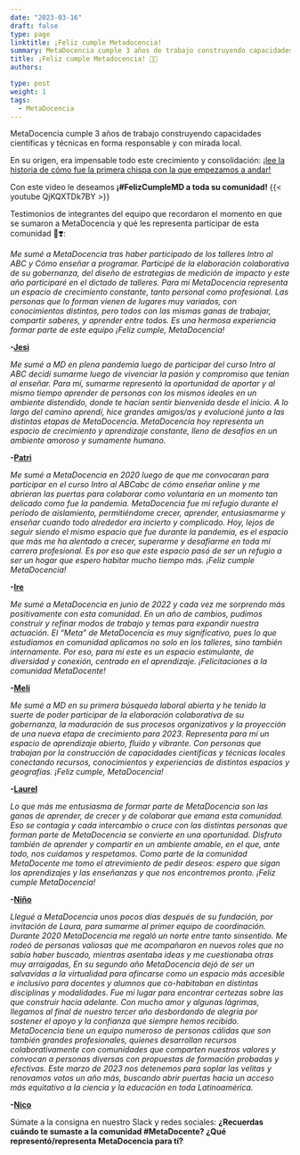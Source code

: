 ```yaml
---
date: "2023-03-16"
draft: false
type: page
linktitle: ¡Feliz cumple Metadocencia!
summary: MetaDocencia cumple 3 años de trabajo construyendo capacidades científicas y técnicas en forma responsable y con mirada local.
title: ¡Feliz cumple Metadocencia! 🍎🎂
authors: 

type: post
weight: 1
tags: 
  - MetaDocencia 
---
```


MetaDocencia cumple 3 años de trabajo construyendo capacidades científicas y técnicas en forma responsable y con mirada local.

En su origen, era impensable todo este crecimiento y consolidación: [¡lee la historia de cómo fue la primera chispa con la que empezamos a andar!](https://www.metadocencia.org/post/origenmd/)

Con este video le deseamos **¡#FelizCumpleMD a toda su comunidad!**
{{< youtube QjKQXTDk7BY >}}

Testimonios de integrantes del equipo que recordaron el momento en que se sumaron a MetaDocencia y qué les representa participar de esta comunidad 🍎❣️:

*Me sumé a MetaDocencia tras haber participado de los talleres Intro al ABC y Cómo enseñar a programar. Participé de la elaboración colaborativa de su gobernanza, del diseño de estrategias de medición de impacto y este año participaré en el dictado de talleres. Para mí MetaDocencia representa un espacio de crecimiento constante, tanto personal como profesional. Las personas que lo forman vienen de lugares muy variados, con conocimientos distintos, pero todos con las mismas ganas de trabajar, compartir saberes, y aprender entre todos. Es una hermosa experiencia formar parte de este equipo ¡Feliz cumple, MetaDocencia!* 

**-[Jesi](https://www.metadocencia.org/authors/jformoso/)**

*Me sumé a MD en plena pandemia luego de participar del curso Intro al ABC decidí sumarme luego de vivenciar la pasión y compromiso que tenían al enseñar. Para mí, sumarme representó la oportunidad de aportar y al mismo tiempo aprender de personas con los mismos ideales en un ambiente distendido, donde te hacían sentir bienvenida desde el inicio. A lo largo del camino aprendí, hice grandes amigos/as y evolucioné junto a las distintas etapas de MetaDocencia. MetaDocencia hoy representa un espacio de crecimiento y aprendizaje constante, lleno de desafíos en un ambiente amoroso y sumamente humano.*

**-[Patri](https://www.metadocencia.org/authors/patriloto/)**

*Me sumé a MetaDocencia en 2020 luego de que me convocaran para participar en el curso Intro al ABCabc de cómo enseñar online y me abrieran las puertas para colaborar como voluntaria en un momento tan delicado como fue la pandemia. MetaDocencia fue mi refugio durante el período de aislamiento, permitiéndome crecer, aprender, entusiasmarme y enseñar cuando todo alrededor era incierto y complicado. Hoy, lejos de seguir siendo el mismo espacio que fue durante la pandemia, es el espacio que más me ha alentado a crecer, superarme y desafiarme en toda mi carrera profesional. Es por eso que este espacio pasó de ser un refugio a ser un hogar que espero habitar mucho tiempo más. ¡Feliz cumple MetaDocencia!* 

**-[Ire](https://www.metadocencia.org/authors/irenevazano/)**

*Me sumé a MetaDocencia en junio de 2022 y cada vez me sorprendo más positivamente con esta comunidad. En un año de cambios, pudimos construir y refinar modos de trabajo y temas para expandir nuestra actuación. El “Meta” de MetaDocencia es muy significativo, pues lo que estudiamos en comunidad aplicamos no solo en los talleres, sino también internamente. Por eso, para mí este es un espacio estimulante, de diversidad y conexión, centrado en el aprendizaje. ¡Felicitaciones a la comunidad MetaDocente!*

**-[Meli](https://www.metadocencia.org/authors/melissa/)**

*Me sumé a MD en su primera búsqueda laboral abierta y he tenido la suerte de poder participar de la elaboración colaborativa de su gobernanza, la maduración de sus procesos organizativos y la proyección de una nueva etapa de crecimiento para 2023.
Representa para mí un espacio de aprendizaje abierto, fluido y vibrante. Con personas que trabajan por la construcción de capacidades científicas y técnicas locales conectando recursos, conocimientos y experiencias de distintos espacios y geografías. ¡Feliz cumple, MetaDocencia!* 

**-[Laurel](https://www.metadocencia.org/authors/laurel/)**

*Lo que más me entusiasma de formar parte de MetaDocencia son las ganas de aprender, de crecer y de colaborar que emana esta comunidad. Eso se contagia y cada intercambio o cruce con las distintas personas que forman parte de MetaDocencia se convierte en una oportunidad.
Disfruto también de aprender y compartir en un ambiente amable, en el que, ante todo, nos cuidamos y respetamos. 
Como parte de la comunidad MetaDocente me tomo el atrevimiento de pedir deseos: espero que sigan los aprendizajes y las enseñanzas y que nos encontremos pronto.
¡Feliz cumple MetaDocencia!* 

**-[Niño](https://www.metadocencia.org/authors/jbuede/)**

*Llegué a MetaDocencia unos pocos días después de su fundación, por invitación de Laura, para sumarme al primer equipo de coordinación. Durante 2020 MetaDocencia me regaló un norte entre tanto sinsentido. Me rodeó de personas valiosas que me acompañaron en nuevos roles que no sabía haber buscado, mientras asentaba ideas y me cuestionaba otras muy arraigadas, En su segundo año MetaDocencia dejó de ser un salvavidas a la virtualidad para afincarse como un espacio más accesible e inclusivo para docentes y alumnos que co-habitaban en distintas disciplinas y modalidades. Fue mi lugar para encontrar certezas sobre las que construir hacia adelante. Con mucho amor y algunas lágrimas, llegamos al final de nuestro tercer año desbordando de alegría por sostener el apoyo y la confianza que siempre hemos recibido. MetaDocencia tiene un equipo numeroso de personas cálidas que son también grandes profesionales, quienes desarrollan recursos colaborativamente con comunidades que comparten nuestros valores y convocan a personas diversas con propuestas de formación probadas y efectivas. Este marzo de 2023 nos detenemos para soplar las velitas y renovamos votos un año más, buscando abrir puertas hacia un acceso más equitativo a la ciencia y la educación en toda Latinoamérica.* 

**-[Nico](https://www.metadocencia.org/authors/npalopoli/)**

Súmate a la consigna en nuestro Slack y redes sociales: **¿Recuerdas cuándo te sumaste a la comunidad #MetaDocente? ¿Qué representó/representa MetaDocencia para tí?** 
